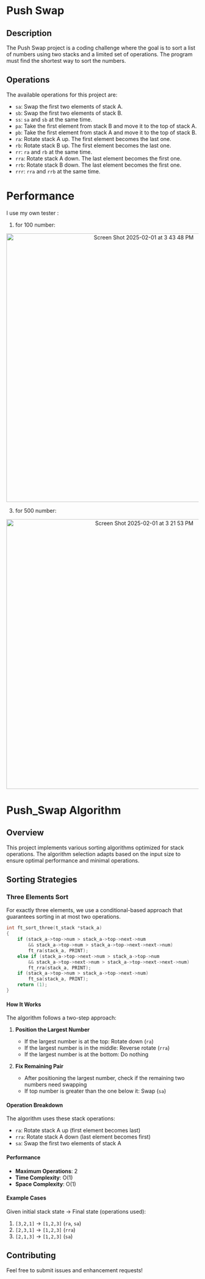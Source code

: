 # Push Swap

## Description
The Push Swap project is a coding challenge where the goal is to sort a list of numbers using two stacks and a limited set of operations. The program must find the shortest way to sort the numbers.

## Operations
The available operations for this project are:
- `sa`: Swap the first two elements of stack A.
- `sb`: Swap the first two elements of stack B.
- `ss`: `sa` and `sb` at the same time.
- `pa`: Take the first element from stack B and move it to the top of stack A.
- `pb`: Take the first element from stack A and move it to the top of stack B.
- `ra`: Rotate stack A up. The first element becomes the last one.
- `rb`: Rotate stack B up. The first element becomes the last one.
- `rr`: `ra` and `rb` at the same time.
- `rra`: Rotate stack A down. The last element becomes the first one.
- `rrb`: Rotate stack B down. The last element becomes the first one.
- `rrr`: `rra` and `rrb` at the same time.

# Performance
I use my own tester :
1. for 100 number:
<div align="center">  
  <img width="704" alt="Screen Shot 2025-02-01 at 3 43 48 PM" src="https://github.com/user-attachments/assets/2c2a0dcc-a6c2-46c3-9bc1-bf5991c88b9e" />
</div>

3. for 500 number:
<div align="center">
  <img width="707" alt="Screen Shot 2025-02-01 at 3 21 53 PM" src="https://github.com/user-attachments/assets/5139d561-ede7-43b6-a3a6-00c8a32a2e24" />
</div>

# Push_Swap Algorithm

## Overview
This project implements various sorting algorithms optimized for stack operations. The algorithm selection adapts based on the input size to ensure optimal performance and minimal operations.

## Sorting Strategies

### Three Elements Sort
For exactly three elements, we use a conditional-based approach that guarantees sorting in at most two operations.

```c
int ft_sort_three(t_stack *stack_a)
{
    if (stack_a->top->num > stack_a->top->next->num
        && stack_a->top->num > stack_a->top->next->next->num)
        ft_ra(stack_a, PRINT);
    else if (stack_a->top->next->num > stack_a->top->num
        && stack_a->top->next->num > stack_a->top->next->next->num)
        ft_rra(stack_a, PRINT);
    if (stack_a->top->num > stack_a->top->next->num)
        ft_sa(stack_a, PRINT);
    return (1);
}
```

#### How It Works

The algorithm follows a two-step approach:

1. **Position the Largest Number**
   - If the largest number is at the top: Rotate down (`ra`)
   - If the largest number is in the middle: Reverse rotate (`rra`)
   - If the largest number is at the bottom: Do nothing

2. **Fix Remaining Pair**
   - After positioning the largest number, check if the remaining two numbers need swapping
   - If top number is greater than the one below it: Swap (`sa`)

#### Operation Breakdown

The algorithm uses these stack operations:
- `ra`: Rotate stack A up (first element becomes last)
- `rra`: Rotate stack A down (last element becomes first)
- `sa`: Swap the first two elements of stack A

#### Performance

- **Maximum Operations**: 2
- **Time Complexity**: O(1)
- **Space Complexity**: O(1)

#### Example Cases

Given initial stack state → Final state (operations used):
1. `[3,2,1]` → `[1,2,3]` (`ra`, `sa`)
2. `[2,3,1]` → `[1,2,3]` (`rra`)
3. `[2,1,3]` → `[1,2,3]` (`sa`)

## Contributing
Feel free to submit issues and enhancement requests!


